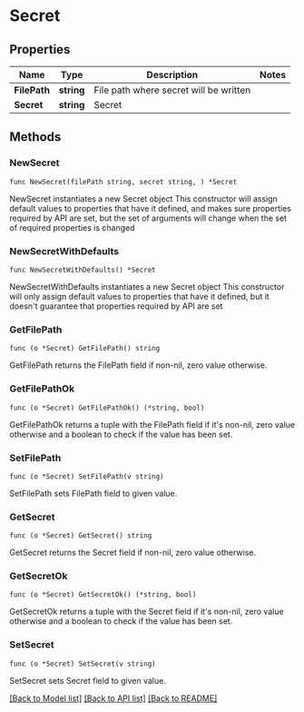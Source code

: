 # Secret

## Properties

Name | Type | Description | Notes
------------ | ------------- | ------------- | -------------
**FilePath** | **string** | File path where secret will be written | 
**Secret** | **string** | Secret | 

## Methods

### NewSecret

`func NewSecret(filePath string, secret string, ) *Secret`

NewSecret instantiates a new Secret object
This constructor will assign default values to properties that have it defined,
and makes sure properties required by API are set, but the set of arguments
will change when the set of required properties is changed

### NewSecretWithDefaults

`func NewSecretWithDefaults() *Secret`

NewSecretWithDefaults instantiates a new Secret object
This constructor will only assign default values to properties that have it defined,
but it doesn't guarantee that properties required by API are set

### GetFilePath

`func (o *Secret) GetFilePath() string`

GetFilePath returns the FilePath field if non-nil, zero value otherwise.

### GetFilePathOk

`func (o *Secret) GetFilePathOk() (*string, bool)`

GetFilePathOk returns a tuple with the FilePath field if it's non-nil, zero value otherwise
and a boolean to check if the value has been set.

### SetFilePath

`func (o *Secret) SetFilePath(v string)`

SetFilePath sets FilePath field to given value.


### GetSecret

`func (o *Secret) GetSecret() string`

GetSecret returns the Secret field if non-nil, zero value otherwise.

### GetSecretOk

`func (o *Secret) GetSecretOk() (*string, bool)`

GetSecretOk returns a tuple with the Secret field if it's non-nil, zero value otherwise
and a boolean to check if the value has been set.

### SetSecret

`func (o *Secret) SetSecret(v string)`

SetSecret sets Secret field to given value.



[[Back to Model list]](../README.md#documentation-for-models) [[Back to API list]](../README.md#documentation-for-api-endpoints) [[Back to README]](../README.md)


